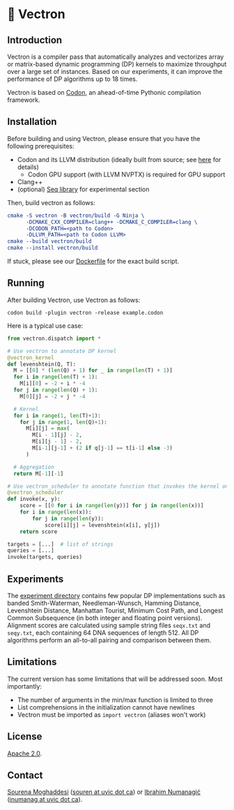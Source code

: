 # 💠 Vectron

## Introduction
Vectron is a compiler pass that automatically analyzes and vectorizes array or matrix-based dynamic programming (DP) kernels to maximize throughput over a large set of instances.
Based on our experiments, it can improve the performance of DP algorithms up to 18 times.

Vectron is based on [Codon](https://github.com/exaloop/codon), an ahead-of-time Pythonic compilation framework.

## Installation

Before building and using Vectron, please ensure that you have the following prerequisites:

- Codon and its LLVM distribution (ideally built from source; see [here](https://docs.exaloop.io/codon/advanced/build) for details)
     - Codon GPU support (with LLVM NVPTX) is required for GPU support
- Clang++
- (optional) [Seq library](https://github.com/exaloop/seq) for experimental section

Then, build vectron as follows:
```cmake
cmake -S vectron -B vectron/build -G Ninja \
      -DCMAKE_CXX_COMPILER=clang++ -DCMAKE_C_COMPILER=clang \
      -DCODON_PATH=<path to Codon>
      -DLLVM_PATH=<path to Codon LLVM>
cmake --build vectron/build
cmake --install vectron/build
```

If stuck, please see our [Dockerfile](docker/vectron/Dockerfile) for the exact build script.

## Running

After building Vectron, use Vectron as follows:
```
codon build -plugin vectron -release example.codon
```

Here is a typical use case:

```python
from vectron.dispatch import *

# Use vectron to annotate DP kernel
@vectron_kernel
def levenshtein(Q, T):
  M = [[0] * (len(Q) + 1) for _ in range(len(T) + 1)]
  for i in range(len(T) + 1):
    M[i][0] = -2 + i * -4
  for j in range(len(Q) + 1):
    M[0][j] = -2 + j * -4

  # Kernel
  for i in range(1, len(T)+1):
    for j in range(1, len(Q)+1):
      M[i][j] = max(
        M[i - 1][j] - 2,
        M[i][j - 1] - 2,
        M[i-1][j-1] + (2 if q[j-1] == t[i-1] else -3)
      )

  # Aggregation
  return M[-1][-1]

# Use vectron_scheduler to annotate function that invokes the kernel on list of pairs
@vectron_scheduler
def invoke(x, y):
    score = [[0 for i in range(len(y))] for j in range(len(x))]
    for i in range(len(x)):
        for j in range(len(y)):
            score[i][j] = levenshtein(x[i], y[j])
    return score

targets = [...]  # list of strings
queries = [...]
invoke(targets, queries)
```

## Experiments
The [experiment directory](docker/experiments_docker) contains few popular DP implementations such as banded Smith-Waterman, Needleman-Wunsch, Hamming Distance, Levenshtein Distance, Manhattan Tourist, Minimum Cost Path, and Longest Common Subsequence (in both integer and floating point versions). Alignment scores are calculated using sample string files `seqx.txt` and `seqy.txt`, each containing 64 DNA sequences of length 512. All DP algorithms perform an all-to-all pairing and comparison between them.

## Limitations

The current version has some limitations that will be addressed soon.
Most importantly:

- The number of arguments in the min/max function is limited to three
- List comprehensions in the initialization cannot have newlines
- Vectron must be imported as `import vectron` (aliases won't work)

## License

[Apache 2.0](https://www.apache.org/licenses/LICENSE-2.0).

## Contact

[Sourena Moghaddesi](https://github.com/SourenM) ([souren at uvic dot ca](mailto:)) or [Ibrahim Numanagić](https://github.com/inumanag) ([inumanag at uvic dot ca](mailto:)).
